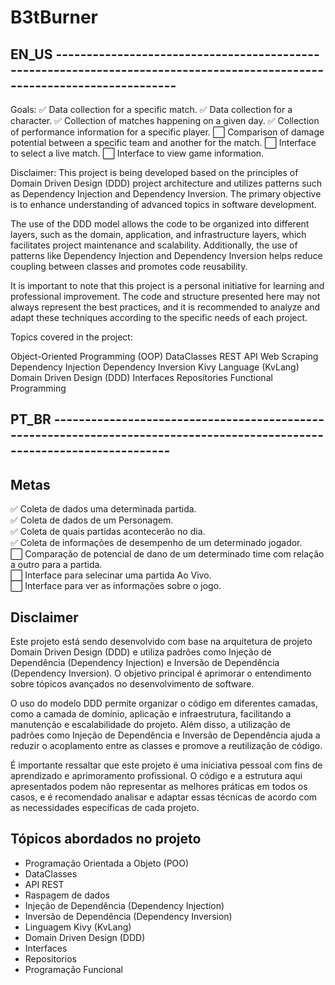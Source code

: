 # B3tBurner

## EN_US -------------------------------------------------------------------------------------------------------------------------

Goals:
:white_check_mark: Data collection for a specific match.
:white_check_mark: Data collection for a character.
:white_check_mark: Collection of matches happening on a given day.
:white_check_mark: Collection of performance information for a specific player.
:white_large_square: Comparison of damage potential between a specific team and another for the match.
:white_large_square: Interface to select a live match.
:white_large_square: Interface to view game information.

Disclaimer:
This project is being developed based on the principles of Domain Driven Design (DDD) project architecture and utilizes patterns such as Dependency Injection and Dependency Inversion. The primary objective is to enhance understanding of advanced topics in software development.

The use of the DDD model allows the code to be organized into different layers, such as the domain, application, and infrastructure layers, which facilitates project maintenance and scalability. Additionally, the use of patterns like Dependency Injection and Dependency Inversion helps reduce coupling between classes and promotes code reusability.

It is important to note that this project is a personal initiative for learning and professional improvement. The code and structure presented here may not always represent the best practices, and it is recommended to analyze and adapt these techniques according to the specific needs of each project.

Topics covered in the project:

Object-Oriented Programming (OOP)
DataClasses
REST API
Web Scraping
Dependency Injection
Dependency Inversion
Kivy Language (KvLang)
Domain Driven Design (DDD)
Interfaces
Repositories
Functional Programming


## PT_BR -------------------------------------------------------------------------------------------------------------------------

## Metas

:white_check_mark: Coleta de dados uma determinada partida.<br>
:white_check_mark: Coleta de dados de um Personagem.<br>
:white_check_mark: Coleta de quais partidas acontecerão no dia.<br>
:white_check_mark: Coleta de informações de desempenho de um determinado jogador.<br>
:white_large_square: Comparação de potencial de dano de um determinado time com relação a outro para a partida.<br>
:white_large_square: Interface para selecinar uma partida Ao Vivo.<br>
:white_large_square: Interface para ver as informações sobre o jogo.<br>


## Disclaimer
  Este projeto está sendo desenvolvido com base na arquitetura de projeto Domain Driven Design (DDD) e utiliza padrões como Injeção de Dependência (Dependency Injection) e Inversão de Dependência (Dependency Inversion). O objetivo principal é aprimorar o entendimento sobre tópicos avançados no desenvolvimento de software.

  O uso do modelo DDD permite organizar o código em diferentes camadas, como a camada de domínio, aplicação e infraestrutura, facilitando a manutenção e escalabilidade do projeto. Além disso, a utilização de padrões como Injeção de Dependência e Inversão de Dependência ajuda a reduzir o acoplamento entre as classes e promove a reutilização de código.

  É importante ressaltar que este projeto é uma iniciativa pessoal com fins de aprendizado e aprimoramento profissional. O código e a estrutura aqui apresentados podem não representar as melhores práticas em todos os casos, e é recomendado analisar e adaptar essas técnicas de acordo com as necessidades específicas de cada projeto.
  
## Tópicos abordados no projeto
  - Programação Orientada a Objeto (POO)
  - DataClasses
  - API REST
  - Raspagem de dados
  - Injeção de Dependência (Dependency Injection)
  - Inversão de Dependência (Dependency Inversion)
  - Linguagem Kivy (KvLang)
  - Domain Driven Design (DDD)
  - Interfaces
  - Repositorios
  - Programação Funcional
